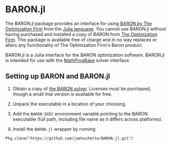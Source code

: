 BARON.jl
========

The BARON.jl package provides an interface for using [BARON by The Optimization Firm](http://minlp.com/products) from the [Julia language](http://julialang.org/). You cannot use BARON.jl without having purchased and installed a copy of BARON from [The Optimization Firm](http://minlp.com/). This package is available free of charge and in no way replaces or alters any functionality of The Optimization Firm's Baron product.

BARON.jl is a Julia interface for the BARON optimization software. BARON.jl is intended for use with the [MathProgBase](https://github.com/JuliaOpt/MathProgBase.jl) solver interface.

Setting up BARON and BARON.jl
--------------------------------------------------

1) Obtain a copy of [the BARON solver](http://minlp.com/). Licenses must be purchased, though a small trial version is available for free.

2) Unpack the executable in a location of your choosing.

3) Add the ``BARON_EXEC`` environment variable pointing to the BARON executable (full path, including file name as it differs across platforms).

4) Install the ``BARON.jl`` wrapper by running 
```
Pkg.clone("https://github.com/joehuchette/BARON.jl.git")
```
